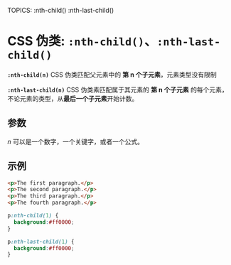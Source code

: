 TOPICS: :nth-child()
        :nth-last-child()

# CSS 伪类: `:nth-child()`、`:nth-last-child()`

**`:nth-child(n)`** CSS 伪类匹配父元素中的 **第 n 个子元素**，元素类型没有限制

**`:nth-last-child(n)`** CSS 伪类素匹配属于其元素的 **第 n 个子元素** 的每个元素，不论元素的类型，从**最后一个子元素**开始计数。

## 参数

*n* 可以是一个数字，一个关键字，或者一个公式。

## 示例

```html
<p>The first paragraph.</p>
<p>The second paragraph.</p>
<p>The third paragraph.</p>
<p>The fourth paragraph.</p>
```

```css
p:nth-child(1) {
  background:#ff0000;
}

p:nth-last-child(1) {
  background:#ff0000;
}
```
